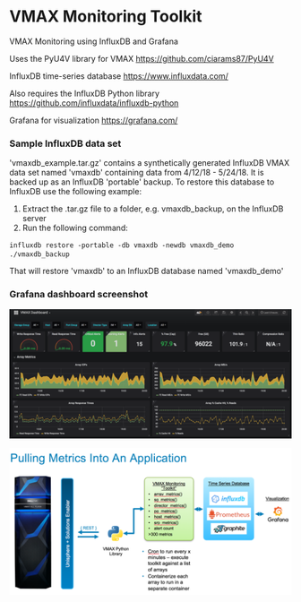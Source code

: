 # VMAX Monitoring Toolkit
VMAX Monitoring using InfluxDB and Grafana

Uses the PyU4V library for VMAX
https://github.com/ciarams87/PyU4V

InfluxDB time-series database
https://www.influxdata.com/

Also requires the InfluxDB Python library
https://github.com/influxdata/influxdb-python

Grafana for visualization
https://grafana.com/

### Sample InfluxDB data set

'vmaxdb_example.tar.gz' contains a synthetically generated InfluxDB VMAX data set named 'vmaxdb' containing data from 4/12/18 - 5/24/18. It is backed up as an InfluxDB 'portable' backup. To restore this database to InfluxDB use the following example:

1. Extract the .tar.gz file to a folder, e.g. vmaxdb_backup, on the InfluxDB server
2. Run the following command:
```
influxdb restore -portable -db vmaxdb -newdb vmaxdb_demo ./vmaxdb_backup
```
That will restore 'vmaxdb' to an InfluxDB database named 'vmaxdb_demo'

### Grafana dashboard screenshot

![Dashboard Example](grafana_dashboard.png)

![Architecture](architecture.png)

